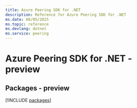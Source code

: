 ```yaml
---
title: Azure Peering SDK for .NET
description: Reference for Azure Peering SDK for .NET
ms.date: 08/05/2025
ms.topic: reference
ms.devlang: dotnet
ms.service: peering
---
```

# Azure Peering SDK for .NET - preview
## Packages - preview
[!INCLUDE [packages](peering-index.md)]